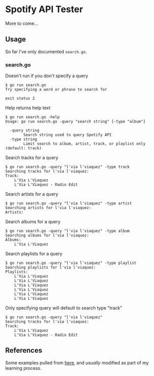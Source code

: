 # Spotify API Tester

More to come...

## Usage

So far I've only documented `search.go`.

### search.go

Doesn't run if you don't specify a query

```text
$ go run search.go
Try specifying a word or phrase to search for

exit status 2
```

Help returns help text

```text
$ go run search.go -help
Usage: go run search.go -query "search string" [-type "album"]

  -query string
        Search string used to query Spotify API
  -type string
        Limit search to album, artist, track, or playlist only (default: track)
```

Search tracks for a query

```text
$ go run search.go -query "l'via l'viaquez" -type track
Searching tracks for l'via l'viaquez:
Track:
    L'Via L'Viaquez
    L'Via L'Viaquez - Radio Edit
```

Search artists for a query

```text
$ go run search.go -query "l'via l'viaquez" -type artist
Searching artists for l'via l'viaquez:
Artists:
```

Search albums for a query

```text
$ go run search.go -query "l'via l'viaquez" -type album
Searching albums for l'via l'viaquez:
Albums:
    L'Via L'Viaquez
```

Search playlists for a query

```text
$ go run search.go -query "l'via l'viaquez" -type playlist
Searching playlists for l'via l'viaquez:
Playlists:
    L'Via L'Viaquez
    L'Via L'Viaquez
    L'Via L'Viaquez
    L'Via L'Viaquez
    L'Via L'Viaquez
    L'Via L'Viaquez
```

Only specifying query will default to search type "track"

```text
$ go run search.go -query "l'via l'viaquez"
Searching tracks for l'via l'viaquez:
Track:
    L'Via L'Viaquez
    L'Via L'Viaquez - Radio Edit
```

## References

Some examples pulled from [here](https://github.com/zmb3/spotify/blob/master/examples/), and *usually* modified as part of my learning process.
